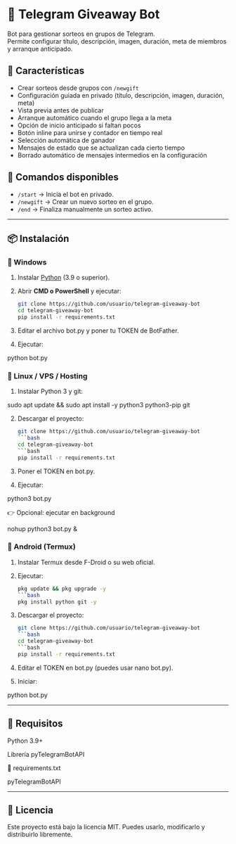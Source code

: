 # 🎁 Telegram Giveaway Bot

Bot para gestionar sorteos en grupos de Telegram.  
Permite configurar título, descripción, imagen, duración, meta de miembros y arranque anticipado.

## 🚀 Características
- Crear sorteos desde grupos con `/newgift`
- Configuración guiada en privado (título, descripción, imagen, duración, meta)
- Vista previa antes de publicar
- Arranque automático cuando el grupo llega a la meta
- Opción de inicio anticipado si faltan pocos
- Botón inline para unirse y contador en tiempo real
- Selección automática de ganador
- Mensajes de estado que se actualizan cada cierto tiempo
- Borrado automático de mensajes intermedios en la configuración

## 📖 Comandos disponibles
- `/start` → Inicia el bot en privado.
- `/newgift` → Crear un nuevo sorteo en el grupo.
- `/end` → Finaliza manualmente un sorteo activo.

---

## 📦 Instalación

### 🔹 Windows
1. Instalar [Python](https://www.python.org/downloads/) (3.9 o superior).
2. Abrir **CMD o PowerShell** y ejecutar:
   ```bash
   git clone https://github.com/usuario/telegram-giveaway-bot
   cd telegram-giveaway-bot
   pip install -r requirements.txt

3. Editar el archivo bot.py y poner tu TOKEN de BotFather.


4. Ejecutar:

python bot.py



### 🔹 Linux / VPS / Hosting

1. Instalar Python 3 y git:

sudo apt update && sudo apt install -y python3 python3-pip git


2. Descargar el proyecto:
   ```bash
   git clone https://github.com/usuario/telegram-giveaway-bot
   ```bash
   cd telegram-giveaway-bot
   ```bash
   pip install -r requirements.txt

4. Poner el TOKEN en bot.py.


5. Ejecutar:

python3 bot.py



👉 Opcional: ejecutar en background

nohup python3 bot.py &

### 🔹 Android (Termux)

1. Instalar Termux desde F-Droid o su web oficial.


2. Ejecutar:
   ```bash
   pkg update && pkg upgrade -y
   ```bash
   pkg install python git -y


4. Descargar el proyecto:

   ```bash
   git clone https://github.com/usuario/telegram-giveaway-bot
   ```bash
   cd telegram-giveaway-bot
   ```bash
   pip install -r requirements.txt


4. Editar el TOKEN en bot.py (puedes usar nano bot.py).


5. Iniciar:

python bot.py




---

## 📜 Requisitos

Python 3.9+

Librería pyTelegramBotAPI


📂 requirements.txt

pyTelegramBotAPI


---

## 📜 Licencia

Este proyecto está bajo la licencia MIT.
Puedes usarlo, modificarlo y distribuirlo libremente.
